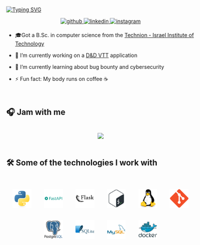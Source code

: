 ### <div align="center">
<a href="https://git.io/typing-svg"><img src="https://readme-typing-svg.demolab.com?font=Montserrat&weight=500&size=32&duration=4000&pause=1000&color=F0A41C&vCenter=true&width=550&height=70&lines=Yo!+My+name+is+Shahaf+Ashash;I+am+a+software+engineer+at+Intel" alt="Typing SVG" /></a>

<div align="center">
    <a href="https://github.com/shahafashash" target="_blank">
        <img src=https://img.shields.io/badge/github-%2324292e.svg?&style=for-the-badge&logo=github&logoColor=white alt=github style="margin-bottom: 5px;" />
    </a>
    <a href="https://linkedin.com/in/shahafashash" target="_blank">
        <img src=https://img.shields.io/badge/linkedin-%231E77B5.svg?&style=for-the-badge&logo=linkedin&logoColor=white alt=linkedin style="margin-bottom: 5px;" />
    </a>
    <a href="https://instagram.com/shahafashash" target="_blank">
        <img src=https://img.shields.io/badge/instagram-%23000000.svg?&style=for-the-badge&logo=instagram&logoColor=white alt=instagram style="margin-bottom: 5px;" />
    </a>
</div>
</div>

<!-- <div align="center">
    <a href="https://github.com/shahafashash" target="_blank">
        <img src=https://img.shields.io/badge/github-%2324292e.svg?&style=for-the-badge&logo=github&logoColor=white alt=github style="margin-bottom: 5px;" />
    </a>
    <a href="https://linkedin.com/in/shahafashash" target="_blank">
        <img src=https://img.shields.io/badge/linkedin-%231E77B5.svg?&style=for-the-badge&logo=linkedin&logoColor=white alt=linkedin style="margin-bottom: 5px;" />
    </a>
    <a href="https://instagram.com/shahafashash" target="_blank">
        <img src=https://img.shields.io/badge/instagram-%23000000.svg?&style=for-the-badge&logo=instagram&logoColor=white alt=instagram style="margin-bottom: 5px;" />
    </a>
</div> -->

- 🎓Got a B.Sc. in computer science from the [Technion -  Israel Institute of Technology](https://www.technion.ac.il/en/home-2/)


- 🔭 I’m currently working on a [D&D VTT](https://github.com/shahafashash/dnd-vtt) application


- 🌱 I’m currently learning about bug bounty and cybersecurity


- ⚡ Fun fact: My body runs on coffee ☕


<br/>

## :headphones: Jam with me
<br/>

<div align="center"><img src="https://spotify-github-profile.vercel.app/api/view?uid=shahafashash19&cover_image=true&theme=novatorem&show_offline=false&background_color=121212&interchange=false&bar_color=ffbb00&bar_color_cover=false" /></div>

<br/>

## :hammer_and_wrench: Some of the technologies I work with
<br/>

<div align="center">
<img style="margin: 15px" src="https://github.com/devicons/devicon/blob/master/icons/python/python-original.svg" alt="Python" height="50" />
<img style="margin: 15px" src="https://github.com/devicons/devicon/blob/master/icons/fastapi/fastapi-original-wordmark.svg" alt="FastAPI" height="50" />
<img style="margin: 15px" src="https://github.com/devicons/devicon/blob/master/icons/flask/flask-original-wordmark.svg" alt="Flask" height="50" />
<img style="margin: 15px" src="https://github.com/devicons/devicon/blob/master/icons/bash/bash-original.svg" alt="Bash" height="50" />
<img style="margin: 15px" src="https://github.com/devicons/devicon/blob/master/icons/linux/linux-original.svg" alt="Linux" height="50" />
<img style="margin: 15px" src="https://github.com/devicons/devicon/blob/master/icons/git/git-plain.svg" alt="Git" height="50" />
<img style="margin: 15px" src="https://github.com/devicons/devicon/blob/master/icons/postgresql/postgresql-original-wordmark.svg" alt="PostgreSQL" height="50" />
<img style="margin: 15px" src="https://github.com/devicons/devicon/blob/master/icons/sqlite/sqlite-original-wordmark.svg" alt="Sqlite" height="50" />
<img style="margin: 15px" src="https://github.com/devicons/devicon/blob/master/icons/mysql/mysql-original-wordmark.svg" alt="MySQL" height="50" />
<img style="margin: 15px" src="https://github.com/devicons/devicon/blob/master/icons/docker/docker-original-wordmark.svg" alt="Docker" height="50" />
</div>

<br/>



